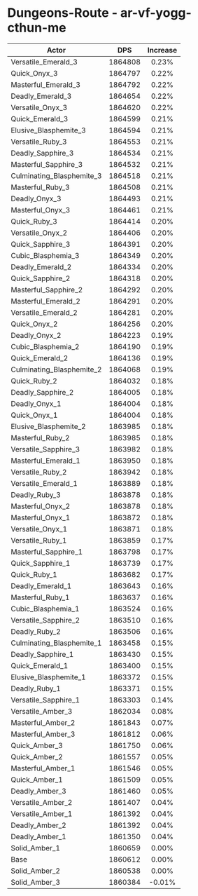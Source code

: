 # Dungeons-Route - ar-vf-yogg-cthun-me
| Actor | DPS | Increase |
|---|:---:|:---:|
|Versatile_Emerald_3|1864808|0.23%|
|Quick_Onyx_3|1864797|0.22%|
|Masterful_Emerald_3|1864792|0.22%|
|Deadly_Emerald_3|1864654|0.22%|
|Versatile_Onyx_3|1864620|0.22%|
|Quick_Emerald_3|1864599|0.21%|
|Elusive_Blasphemite_3|1864594|0.21%|
|Versatile_Ruby_3|1864553|0.21%|
|Deadly_Sapphire_3|1864534|0.21%|
|Masterful_Sapphire_3|1864532|0.21%|
|Culminating_Blasphemite_3|1864518|0.21%|
|Masterful_Ruby_3|1864508|0.21%|
|Deadly_Onyx_3|1864493|0.21%|
|Masterful_Onyx_3|1864461|0.21%|
|Quick_Ruby_3|1864414|0.20%|
|Versatile_Onyx_2|1864406|0.20%|
|Quick_Sapphire_3|1864391|0.20%|
|Cubic_Blasphemia_3|1864349|0.20%|
|Deadly_Emerald_2|1864334|0.20%|
|Quick_Sapphire_2|1864318|0.20%|
|Masterful_Sapphire_2|1864292|0.20%|
|Masterful_Emerald_2|1864291|0.20%|
|Versatile_Emerald_2|1864281|0.20%|
|Quick_Onyx_2|1864256|0.20%|
|Deadly_Onyx_2|1864223|0.19%|
|Cubic_Blasphemia_2|1864190|0.19%|
|Quick_Emerald_2|1864136|0.19%|
|Culminating_Blasphemite_2|1864068|0.19%|
|Quick_Ruby_2|1864032|0.18%|
|Deadly_Sapphire_2|1864005|0.18%|
|Deadly_Onyx_1|1864004|0.18%|
|Quick_Onyx_1|1864004|0.18%|
|Elusive_Blasphemite_2|1863985|0.18%|
|Masterful_Ruby_2|1863985|0.18%|
|Versatile_Sapphire_3|1863982|0.18%|
|Masterful_Emerald_1|1863950|0.18%|
|Versatile_Ruby_2|1863942|0.18%|
|Versatile_Emerald_1|1863889|0.18%|
|Deadly_Ruby_3|1863878|0.18%|
|Masterful_Onyx_2|1863878|0.18%|
|Masterful_Onyx_1|1863872|0.18%|
|Versatile_Onyx_1|1863871|0.18%|
|Versatile_Ruby_1|1863859|0.17%|
|Masterful_Sapphire_1|1863798|0.17%|
|Quick_Sapphire_1|1863739|0.17%|
|Quick_Ruby_1|1863682|0.17%|
|Deadly_Emerald_1|1863643|0.16%|
|Masterful_Ruby_1|1863637|0.16%|
|Cubic_Blasphemia_1|1863524|0.16%|
|Versatile_Sapphire_2|1863510|0.16%|
|Deadly_Ruby_2|1863506|0.16%|
|Culminating_Blasphemite_1|1863458|0.15%|
|Deadly_Sapphire_1|1863430|0.15%|
|Quick_Emerald_1|1863400|0.15%|
|Elusive_Blasphemite_1|1863372|0.15%|
|Deadly_Ruby_1|1863371|0.15%|
|Versatile_Sapphire_1|1863303|0.14%|
|Versatile_Amber_3|1862034|0.08%|
|Masterful_Amber_2|1861843|0.07%|
|Masterful_Amber_3|1861812|0.06%|
|Quick_Amber_3|1861750|0.06%|
|Quick_Amber_2|1861557|0.05%|
|Masterful_Amber_1|1861546|0.05%|
|Quick_Amber_1|1861509|0.05%|
|Deadly_Amber_3|1861460|0.05%|
|Versatile_Amber_2|1861407|0.04%|
|Versatile_Amber_1|1861392|0.04%|
|Deadly_Amber_2|1861392|0.04%|
|Deadly_Amber_1|1861350|0.04%|
|Solid_Amber_1|1860659|0.00%|
|Base|1860612|0.00%|
|Solid_Amber_2|1860538|0.00%|
|Solid_Amber_3|1860384|-0.01%|
